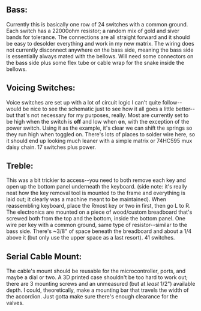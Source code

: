 ## Bass:
Currently this is basically one row of 24 switches with a common ground. Each switch has a 22000ohm resistor; a random mix of gold and siver bands for tolerance. The connections are all straight forward and it should be easy to desolder everything and work in my new matrix. The wiring does not currently disconnect anywhere on the bass side, meaning the bass side is essentially always mated with the bellows. Will need some connectors on the bass side plus some flex tube or cable wrap for the snake inside the bellows.

## Voicing Switches:
Voice switches are set up with a lot of circuit logic I can't quite follow--would be nice to see the schematic just to see how it all goes a little better--but that's not necessary for my purposes, really. Most are currently set to be high when the switch is **off** and low when **on**, with the exception of the power switch. Using it as the example, it's clear we can shift the springs so they run high when toggled on. There's lots of places to solder wire here, so it should end up looking much leaner with a simple matrix or 74HC595 mux daisy chain. 17 switches plus power.

## Treble:
This was a bit trickier to access--you need to both remove each key and open up the bottom panel underneath the keyboard. (side note: it's really neat how the key removal tool is mounted to the frame and everything is laid out; it clearly was a machine meant to be maintained). When reassembling keyboard, place the Rmost key or two in first, then go L to R. The electronics are mounted on a piece of wood/custom breadboard that's screwed both from the top and the bottom, inside the bottom panel. One wire per key with a common ground, same type of resistor--similar to the bass side. There's ~3/8" of space beneath the breadboard and about a 1/4 above it (but only use the upper space as a last resort). 41 switches.

## Serial Cable Mount:
The cable's mount should be reusable for the microcontroller, ports, and maybe a dial or two. A 3D printed case shouldn't be too hard to work out; there are 3 mounting screws and an unmeasured (but at *least* 1/2") available depth. I could, theoretically, make a mounting bar that travels the width of the accordion. Just gotta make sure there's enough clearance for the valves.

